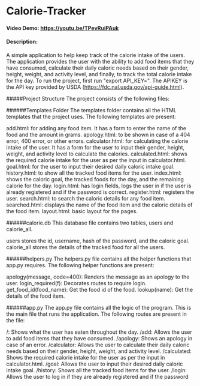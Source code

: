 # Calorie-Tracker
#### Video Demo:  https://youtu.be/TPevRuiPAuk
#### Description:

A simple application to help keep track of the calorie intake of the users. The application provides the user with the ability to add food items that they have consumed, calculate their daily caloric needs based on their gender, height, weight, and activity level, and finally, to track the total calorie intake for the day.
To run the project, first run "export API_KEY=<APIKEY>". The APIKEY is the API key provided by USDA (https://fdc.nal.usda.gov/api-guide.html).

#####Project Structure
The project consists of the following files:

######Templates Folder
The templates folder contains all the HTML templates that the project uses. The following templates are present:

add.html: for adding any food item. It has a form to enter the name of the food and the amount in grams.
apology.html: to be shown in case of a 404 error, 400 error, or other errors.
calculator.html: for calculating the calorie intake of the user. It has a form for the user to input their gender, height, weight, and activity level to calculate the calories.
calculated.html: shows the required calorie intake for the user as per the input in calculator.html.
goal.html: for the user to input their desired daily caloric intake goal.
history.html: to show all the tracked food items for the user.
index.html: shows the caloric goal, the tracked foods for the day, and the remaining calorie for the day.
login.html: has login fields, logs the user in if the user is already registered and if the password is correct.
register.html: registers the user.
search.html: to search the caloric details for any food item.
searched.html: displays the name of the food item and the caloric details of the food item.
layout.html: basic layout for the pages.

######calorie.db
This database file contains two tables, users and calorie_all.

users stores the id, username, hash of the password, and the caloric goal.
calorie_all stores the details of the tracked food for all the users.


######helpers.py
The helpers.py file contains all the helper functions that app.py requires. The following helper functions are present:

apology(message, code=400): Renders the message as an apology to the user.
login_required(f): Decorates routes to require login.
get_food_id(food_name): Get the food id of the food.
lookup(name): Get the details of the food item.

######app.py
The app.py file contains all the logic of the program. This is the main file that runs the application. The following routes are present in the file:

/: Shows what the user has eaten throughout the day.
/add: Allows the user to add food items that they have consumed.
/apology: Shows an apology in case of an error.
/calculator: Allows the user to calculate their daily caloric needs based on their gender, height, weight, and activity level.
/calculated: Shows the required calorie intake for the user as per the input in calculator.html.
/goal: Allows the user to input their desired daily caloric intake goal.
/history: Shows all the tracked food items for the user.
/login: Allows the user to log in if they are already registered and if the password

